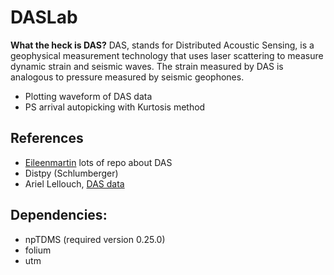 # DASLab

**What the heck is DAS?** DAS, stands for Distributed Acoustic Sensing, is a geophysical measurement technology that uses laser scattering to measure dynamic strain and seismic waves. The strain measured by DAS is analogous to pressure measured by seismic geophones.  

* Plotting waveform of DAS data
* PS arrival autopicking with Kurtosis method

## References

* [Eileenmartin](https://github.com/eileenrmartin) lots of repo about DAS
* Distpy (Schlumberger)
* Ariel Lellouch, [DAS data](https://github.com/ariellellouch/DASDetection)

## Dependencies:
* npTDMS (required version 0.25.0)
* folium
* utm
